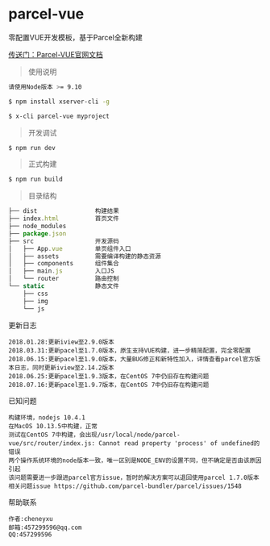 # parcel-vue
零配置VUE开发模板，基于Parcel全新构建

[传送门：Parcel-VUE官网文档](http://parcel.xserver.top)

> 使用说明

```bash
请使用Node版本 >= 9.10
```

```bash
$ npm install xserver-cli -g

$ x-cli parcel-vue myproject
```

> 开发调试
```bash
$ npm run dev
```

> 正式构建
```bash
$ npm run build
```

>目录结构
```js
├── dist                构建结果
├── index.html          首页文件
├── node_modules
├── package.json
├── src                 开发源码
│   ├── App.vue			单页组件入口
│   ├── assets			需要编译构建的静态资源
│   ├── components		组件集合
│   ├── main.js			入口JS
│   └── router			路由控制
└── static              静态文件
    ├── css
    ├── img
    └── js
```

更新日志
>
	2018.01.28:更新iview至2.9.0版本
	2018.03.31:更新pacel至1.7.0版本，原生支持VUE构建，进一步精简配置，完全零配置
	2018.06.15:更新pacel至1.9.0版本，大量BUG修正和新特性加入，详情查看parcel官方版本日志，同时更新iview至2.14.2版本
	2018.06.25:更新pacel至1.9.3版本，在CentOS 7中仍旧存在构建问题
	2018.07.16:更新pacel至1.9.7版本，在CentOS 7中仍旧存在构建问题

已知问题
>
	构建环境，nodejs 10.4.1
	在MacOS 10.13.5中构建，正常
	测试在CentOS 7中构建，会出现/usr/local/node/parcel-vue/src/router/index.js: Cannot read property 'process' of undefined的错误
	两个操作系统环境的node版本一致，唯一区别是NODE_ENV的设置不同，但不确定是否由该原因引起
	该问题需要进一步跟进parcel官方issue，暂时的解决方案可以退回使用parcel 1.7.0版本
	相关问题issue https://github.com/parcel-bundler/parcel/issues/1548
	
帮助联系
>
	作者:cheneyxu
	邮箱:457299596@qq.com
	QQ:457299596
